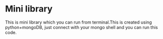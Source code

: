 # Mini library 
 This is mini library which you can run from terminal.This is created using python+mongoDB, just connect with your mongo shell and you can run this code. 

